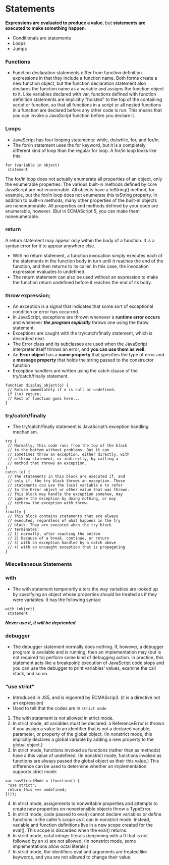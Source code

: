 # Statements
**Expressions are evaluated to produce a value**, but **statements are executed to make something happen**.
- Conditionals are statements
- Loops
- Jumps 

### Functions
- Function declaration statements differ from function definition expressions in that they include a function name. Both
forms create a new function object, but the function declaration statement also declares the function name as a variable and assigns the function object to it. Like variables declared with var, functions defined with function definition statements are implicitly “hoisted” to the top of the containing script or function, so that all functions in a script or all nested functions in a function are declared before any other code is run. This means that you can invoke a JavaScript function before you declare it.

### Loops
- JavaScript has four looping statements: while, do/while, for, and for/in.
- The for/in statement uses the for keyword, but it is a completely different kind of loop than the regular for loop. A for/in loop looks like this:
```
for (variable in object)
 statement
```
The for/in loop does not actually enumerate all properties of an object, only the enumerable properties. The various built-in methods defined by core JavaScript are not enumerable. All objects have a toString() method, for example, but the for/in loop does not enumerate this toString property. In addition to built-in methods, many other properties of the built-in objects are nonenumerable. All properties and methods defined by your code are enumerable, however. (But in ECMAScript 5, you can make them nonenumerable.

### return
A return statement may appear only within the body of a function. It is a syntax error for it to appear anywhere else. 
- With no return statement, a function invocation simply executes each of the statements in the function body in turn until it reaches the end of the function, and then returns to its caller. In this case, the invocation expression evaluates to undefined.
- The return statement can also be used without an expression to make the function return undefined before it reaches the end of its body.

### throw expression;
- An exception is a signal that indicates that some sort of exceptional condition or error has occurred. 
- In JavaScript, exceptions are thrown whenever a **runtime error occurs** and whenever ***the program explicitly*** throws one using the throw statement.
-  Exceptions are caught with the try/catch/finally statement, which is described next.
- The Error class and its subclasses are used when the JavaScript interpreter itself throws an error, and **you can use them as well.**
-  An **Error object** has a **name property** that specifies the type of error and a **message property** that holds the string passed to the constructor function
- Exception handlers are written using the catch clause of the try/catch/finally statement.
```
function display_object(o) {
 // Return immediately if o is null or undefined.
 if (!o) return;
 // Rest of function goes here...
}
```

### try/catch/finally
- The try/catch/finally statement is JavaScript’s exception handling mechanism. 
```
try {
 // Normally, this code runs from the top of the block
 // to the bottom without problems. But it can
 // sometimes throw an exception, either directly, with
 // a throw statement, or indirectly, by calling a
 // method that throws an exception.
}
catch (e) {
 // The statements in this block are executed if, and
 // only if, the try block throws an exception. These
 // statements can use the local variable e to refer
 // to the Error object or other value that was thrown.
 // This block may handle the exception somehow, may
 // ignore the exception by doing nothing, or may
 // rethrow the exception with throw.
}
finally {
 // This block contains statements that are always
 // executed, regardless of what happens in the try
 // block. They are executed when the try block
 // terminates:
 // 1) normally, after reaching the bottom
 // 2) because of a break, continue, or return
 // 3) with an exception handled by a catch above
 // 4) with an uncaught exception that is propagating
}
```

### Miscellaneous Statements
### with
- The with statement temporarily alters the way variables are looked up by specifying an object whose properties should be treated as if they were variables. It has the following syntax:
```
with (object)
 statement
```
***Never use it, it will be depricated.***

### debugger
- The debugger statement normally does nothing. If, however, a debugger program is available and is running, then an implementation
may (but is not required to) perform some kind of debugging action. In practice, this statement acts like a breakpoint: execution of JavaScript code stops and you can use the debugger to print variables’ values, examine the call stack, and so on. 

### “use strict”
- Introduced in JS5, and is ingonred by ECMAScrip3. (it is a directive not an expression)
- Used to tell that the codes are in `strict mode`
1. The with statement is not allowed in strict mode.
2. In strict mode, all variables must be declared: a ReferenceError is thrown if you assign a value to an identifier that
is not a declared variable, parameter, or property of the global object. (In nonstrict mode, this implicitly declares
a global variable by adding a new property to the global object.)
3. In strict mode, functions invoked as functions (rather than as methods) have a this value of undefined. (In nonstrict
mode, functions invoked as functions are always passed the global object as their this value.) This difference can be used to determine whether an implementation supports strict mode:
```
var hasStrictMode = (function() {
 "use strict";
 return this === undefined;
}());
```
4. In strict mode, assignments to nonwritable properties and attempts to create new properties on nonextensible objects throw a TypeError.
5. In strict mode, code passed to eval() cannot declare variables or define functions in the caller’s scope as it can in
nonstrict mode. Instead, variable and function definitions live in a new scope created for the eval(). This scope is discarded when the eval() returns.
6. In strict mode, octal integer literals (beginning with a 0 that is not followed by an x) are not allowed. (In nonstrict mode, some implementations allow octal literals.)
7. In strict mode, the identifiers eval and arguments are treated like keywords, and you are not allowed to change their value. 
